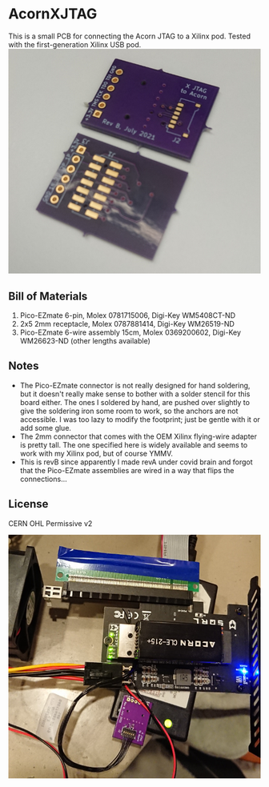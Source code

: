 # AcornXJTAG
This is a small PCB for connecting the Acorn JTAG to a Xilinx pod. Tested with the first-generation Xilinx USB pod.
![blurry PCB photo](pcb.jpg)

## Bill of Materials
1. Pico-EZmate 6-pin, Molex 0781715006, Digi-Key WM5408CT-ND
1. 2x5 2mm receptacle, Molex 0787881414, Digi-Key WM26519-ND
1. Pico-EZmate 6-wire assembly 15cm, Molex 0369200602, Digi-Key WM26623-ND (other lengths available)

## Notes
* The Pico-EZmate connector is not really designed for hand soldering, 
but it doesn't really make sense to bother with a solder stencil for this board either.
The ones I soldered by hand, are pushed over slightly to give the soldering iron some room to work,
so the anchors are not accessible. I was too lazy to modify the footprint; 
just be gentle with it or add some glue.
* The 2mm connector that comes with the OEM Xilinx flying-wire adapter is pretty tall.
The one specified here is widely available and seems to work with my Xilinx pod, but of course YMMV.
* This is revB since apparently I made revA under covid brain and forgot
that the Pico-EZmate assemblies are wired in a way that flips the connections...

## License
CERN OHL Permissive v2

![in use with Acorn and Xilinx pod](action.jpg)

